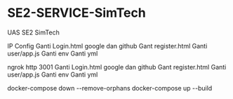 # SE2-SERVICE-SimTech
 UAS SE2 SimTech
 
IP Config
Ganti Login.html google dan github
Gant register.html
Ganti user/app.js
Ganti env
Ganti yml

ngrok http 3001
Ganti Login.html google dan github
Gant register.html
Ganti user/app.js
Ganti env
Ganti yml

docker-compose down --remove-orphans
docker-compose up --build